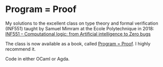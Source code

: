 # Program = Proof
My solutions to the excellent class on type theory and formal verification (INF551) taught by Samuel Mimram at the Ecole Polytechnique in 2018:
[INF551 – Computational logic: from Artificial intelligence to Zero bugs](http://www.lix.polytechnique.fr/Labo/Samuel.Mimram/teaching/INF551/)

The class is now available as a book, called [Program = Proof](https://www.amazon.com/PROGRAM-PROOF-Samuel-Mimram/dp/B08C97TD9G). I highly recommend it.

Code in either OCaml or Agda.
